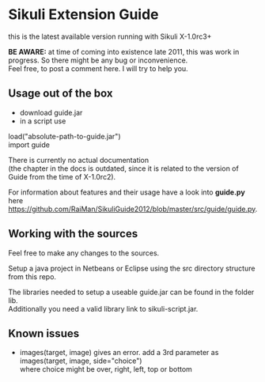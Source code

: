 Sikuli Extension Guide
======================

this is the latest available version running with Sikuli X-1.0rc3+

**BE AWARE:** at time of coming into existence late 2011, this was work in progress. 
So there might be any bug or inconvenience. 
<br />Feel free, to post a comment here. I will try to help you.

Usage out of the box
--------------------

- download guide.jar
- in a script use

load("absolute-path-to-guide.jar")<br />
import guide

There is currently no actual documentation 
<br />(the chapter in the docs is outdated, since it is related to the version of Guide from the time of X-1.0rc2).

For information about features and their usage have a look into **guide.py** here https://github.com/RaiMan/SikuliGuide2012/blob/master/src/guide/guide.py.

Working with the sources
------------------------

Feel free to make any changes to the sources.

Setup a java project in Netbeans or Eclipse using the src directory structure from this repo.

The libraries needed to setup a useable guide.jar can be found in the folder lib. <br />Additionally you need a valid library link to sikuli-script.jar.

Known issues
------------
- images(target, image) gives an error. add a 3rd parameter as<br />
images(target, image, side="choice")<br />
where choice might be over, right, left, top or bottom
